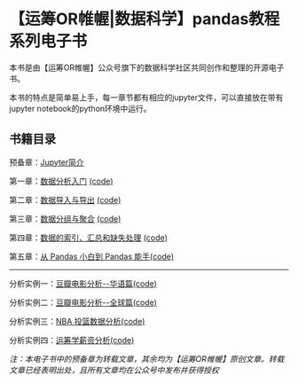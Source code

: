 ﻿# 【运筹OR帷幄|数据科学】pandas教程系列电子书

本书是由【运筹OR帷幄】公众号旗下的数据科学社区共同创作和整理的开源电子书。

本书的特点是简单易上手，每一章节都有相应的jupyter文件，可以直接放在带有jupyter notebook的python环境中运行。

## 书籍目录
预备章：[Jupyter简介](tree/master/articles/Pandas%E6%95%99%E7%A8%8B_00%E5%A7%8B%E4%BA%8EJupyter%20Notebooks%EF%BC%9A%E4%B8%80%E4%BB%BD%E5%85%A8%E9%9D%A2%E7%9A%84%E5%88%9D%E5%AD%A6%E8%80%85%E5%AE%9E%E7%94%A8%E6%8C%87%E5%8D%97.md)

第一章：[数据分析入门](tree/master/articles/Pandas%E6%95%99%E7%A8%8B_01%E6%95%B0%E6%8D%AE%E5%88%86%E6%9E%90%E5%85%A5%E9%97%A8.md)
[(code)](tree/master/code/pandas%E6%95%99%E7%A8%8B_01%E5%85%A5%E9%97%A8.ipynb)

第二章：[数据导入与导出](tree/master/articles/pandas%E6%95%99%E7%A8%8B_02%E6%95%B0%E6%8D%AE%E5%AF%BC%E5%85%A5%E4%B8%8E%E5%AF%BC%E5%87%BA.md)
[(code)](tree/master/code/pandas%E6%95%99%E7%A8%8B_02%E6%95%B0%E6%8D%AE%E5%AF%BC%E5%85%A5%E4%B8%8E%E5%AF%BC%E5%87%BA)

第三章：[数据分组与聚合](tree/master/articles/pandas%E6%95%99%E7%A8%8B_03%E5%88%86%E7%BB%84%E5%92%8C%E8%81%9A%E5%90%88.md)
[(code)](tree/master/code/pandas%E6%95%99%E7%A8%8B_03%E5%88%86%E7%BB%84%E4%B8%8E%E8%81%9A%E5%90%88.ipynb)

第四章：[数据的索引、汇总和缺失处理](tree/master/articles/pandas%E6%95%99%E7%A8%8B_04%E7%B4%A2%E5%BC%95%E3%80%81%E6%B1%87%E6%80%BB%E5%92%8C%E5%A4%84%E7%90%86%E7%BC%BA%E5%A4%B1%E6%95%B0%E6%8D%AE.md)
[(code)](tree/master/code/pandas%E6%95%99%E7%A8%8B_04%E7%B4%A2%E5%BC%95%E3%80%81%E6%B1%87%E6%80%BB%E5%92%8C%E5%A4%84%E7%90%86%E7%BC%BA%E5%A4%B1%E6%95%B0%E6%8D%AE.ipynb)

第五章：[从 Pandas 小白到 Pandas 能手](tree/master/articles/Pandas%E6%95%99%E7%A8%8B_05%E4%BB%8EPandas%E5%B0%8F%E7%99%BD%E5%88%B0Pandas%E8%83%BD%E6%89%8B.md)[(code)](tree/master/code/Pandas%E6%95%99%E7%A8%8B_05%E4%BB%8E%20Pandas%20%E5%B0%8F%E7%99%BD%E5%88%B0%20Pandas%20%E8%83%BD%E6%89%8B)

---

分析实例一：[豆瓣电影分析--华语篇](tree/master/articles/Pandas%E5%AE%9E%E4%BE%8B_01%E7%94%A8%E6%95%B0%E6%8D%AE%E5%B8%A6%E4%BD%A0%E4%BA%86%E8%A7%A3%E7%94%B5%E5%BD%B1%E8%A1%8C%E4%B8%9A%E2%80%94%E5%8D%8E%E8%AF%AD%E7%AF%87.md)[(code)](tree/master/code/Pandas%E5%AE%9E%E4%BE%8B_01%E7%94%A8%E6%95%B0%E6%8D%AE%E5%B8%A6%E4%BD%A0%E4%BA%86%E8%A7%A3%E7%94%B5%E5%BD%B1%E8%A1%8C%E4%B8%9A%E2%80%94%E5%8D%8E%E8%AF%AD%E7%AF%87)

分析实例二：[豆瓣电影分析--全球篇](tree/master/articles/Pandas%E5%AE%9E%E4%BE%8B_02%E7%94%A8%E5%A4%A7%E6%95%B0%E6%8D%AE%E5%B8%A6%E4%BD%A0%E4%BA%86%E8%A7%A3%E7%94%B5%E5%BD%B1%E8%A1%8C%E4%B8%9A%E7%99%BE%E5%B9%B4%E5%8F%91%E5%B1%95%E5%8E%86%E7%A8%8B.md)[(code)](tree/master/code/Pandas%E5%AE%9E%E4%BE%8B_02%E7%94%A8%E5%A4%A7%E6%95%B0%E6%8D%AE%E5%B8%A6%E4%BD%A0%E4%BA%86%E8%A7%A3%E7%94%B5%E5%BD%B1%E8%A1%8C%E4%B8%9A%E7%99%BE%E5%B9%B4%E5%8F%91%E5%B1%95%E5%8E%86%E7%A8%8B)

分析实例三：[NBA 投篮数据分析](tree/master/articles/Pandas%E5%AE%9E%E4%BE%8B_03%E7%86%8A%E7%8C%AB%E7%88%B1%E4%B8%8A%E7%AF%AE%E7%90%83%EF%BC%8CPandas%20%E9%80%A0%E7%A6%8F%E4%B8%96%E7%95%8C.md)[(code)](tree/master/code/Pandas%E5%AE%9E%E4%BE%8B_03%E7%86%8A%E7%8C%AB%E7%88%B1%E4%B8%8A%E7%AF%AE%E7%90%83%EF%BC%8CPandas%20%E9%80%A0%E7%A6%8F%E4%B8%96%E7%95%8C)

分析实例四：[运筹学薪资分析](tree/master/articles/Pandas%E5%AE%9E%E4%BE%8B_04%E6%89%8B%E6%8A%8A%E6%89%8B%E7%94%A8Python%E6%95%99%E4%BD%A0%E5%88%86%E6%9E%90%E8%BF%90%E7%AD%B9%E5%AD%A6%E8%96%AA%E8%B5%84%E7%8A%B6%E5%86%B5.md)[(code)](tree/master/code/Pandas%E5%AE%9E%E4%BE%8B_04%E6%89%8B%E6%8A%8A%E6%89%8B%E7%94%A8Python%E6%95%99%E4%BD%A0%E5%88%86%E6%9E%90%E8%BF%90%E7%AD%B9%E5%AD%A6%E8%96%AA%E8%B5%84%E7%8A%B6%E5%86%B5)

*注：本电子书中的预备章为转载文章，其余均为【运筹OR帷幄】原创文章。转载文章已经表明出处，且所有文章均在公众号中发布并获得授权*